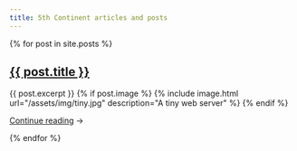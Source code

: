 ```yaml
---
title: 5th Continent articles and posts
---
```


{% for post in site.posts %}
## <a href="{{ post.url }}">{{ post.title }}</a>
{{ post.excerpt }}
{% if post.image %}
{% include image.html url="/assets/img/tiny.jpg" description="A tiny web server" %}
{% endif %}
<p><a href="{{ post.url }}">Continue reading</a> →</p>
{% endfor %}